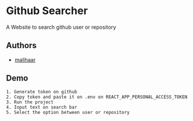 
# Github Searcher

A Website to search github user or repository
## Authors

- [malihaar](https://www.github.com/malihaar)


## Demo

    1. Generate token on github
    2. Copy token and paste it on .env on REACT_APP_PERSONAL_ACCESS_TOKEN
    3. Run the project
    4. Input text on search bar
    5. Select the option between user or repository


